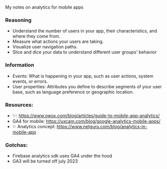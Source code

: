 My notes on analytics for mobile apps<!--more-->

### Reasoning
- Understand the number of users in your app, their characteristics, and where they come from.
- Measure what actions your users are taking.
- Visualize user navigation paths.
- Slice and dice your data to understand different user groups' behavior

### Information
- Events: What is happening in your app, such as user actions, system events, or errors.
- User properties: Attributes you define to describe segments of your user base, such as language preference or geographic location.

### Resources:
- ✨: https://www.owox.com/blog/articles/guide-to-mobile-app-analytics/
- GA4 for mobile: https://uxcam.com/blog/google-analytics-mobile-apps/
- ✨ Analytics concept: https://www.netguru.com/blog/analytics-in-mobile-app

### Gotchas:
- Firebase analytics sdk uses GA4 under the hood
- GA3 will be turned off july 2023
